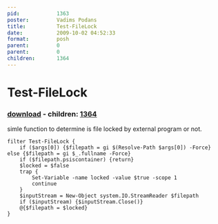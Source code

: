 ```yaml
---
pid:            1363
poster:         Vadims Podans
title:          Test-FileLock
date:           2009-10-02 04:52:33
format:         posh
parent:         0
parent:         0
children:       1364
---
```


# Test-FileLock

### [download](1363.ps1) - children: [1364](1364.md)

simle function to determine is file locked by external program or not.

```posh
filter Test-FileLock {
    if ($args[0]) {$filepath = gi $(Resolve-Path $args[0]) -Force} else {$filepath = gi $_.fullname -Force}
    if ($filepath.psiscontainer) {return}
    $locked = $false
    trap {
        Set-Variable -name locked -value $true -scope 1
        continue
    }
    $inputStream = New-Object system.IO.StreamReader $filepath
    if ($inputStream) {$inputStream.Close()}
    @{$filepath = $locked}
}
```
